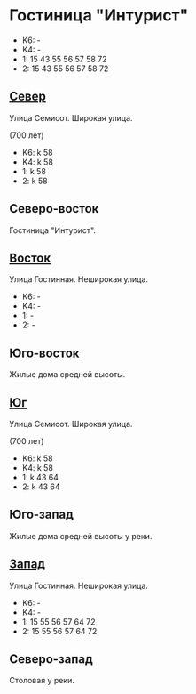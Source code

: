 # Гостиница "Интурист"

* K6:   -
* K4:   -
* 1:    15  43  55  56  57  58  72
* 2:    15  43  55  56  57  58  72

## [Север](./10440070.md)

Улица Семисот.
Широкая улица.

(700 лет)

* K6:   k
        58
* K4:   k
        58
* 1:    k
        58
* 2:    k
        58

## Северо-восток

Гостиница "Интурист".

## [Восток](./10445075.md)

Улица Гостинная.
Неширокая улица.

* K6:   -
* K4:   -
* 1:    -
* 2:    -

## Юго-восток

Жилые дома средней высоты.

## [Юг](./10440080.md)

Улица Семисот.
Широкая улица.

(700 лет)

* K6:   k
        58
* K4:   k
        58
* 1:    k
        43  64
* 2:    k
        43  64

## Юго-запад

Жилые дома средней высоты у реки.

## [Запад](./10435075.md)

Улица Гостинная.
Неширокая улица.

* K6:   -
* K4:   -
* 1:    15  55  56  57  64  72
* 2:    15  55  56  57  64  72

## Северо-запад

Столовая у реки.
